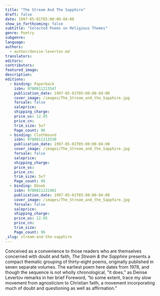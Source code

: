 ```yaml
---
title: "The Stream And The Sapphire"
draft: false
date: 1997-05-01T05:00:00-04:00
show_in_forthcoming: false
subtitle: "Selected Poems on Religious Themes"
genre: Poetry
subgenre:
language:
authors:
  - author/denise-levertov.md
translators:
editors:
contributors:
featured_image:
description:
editions:
  - binding: Paperback
    isbn: 9780811213547
    publication_date: 1997-05-01T05:00:00-04:00
    cover_image: /images/The_Stream_and_the_Sapphire.jpg
    forsale: false
    saleprice:
    shipping_charge:
    price_us: 12.95
    price_cn:
    trim_size: 5x7
    Page_count: 96
  - binding: Clothbound
    isbn: 9780811213530
    publication_date: 1997-05-01T05:00:00-04:00
    cover_image: /images/The_Stream_and_the_Sapphire.jpg
    forsale: false
    saleprice:
    shipping_charge:
    price_us:
    price_cn:
    trim_size: 5x7
    Page_count: 96
  - binding: Ebook
    isbn: 9780811222402
    publication_date: 1997-05-01T05:00:00-04:00
    cover_image: /images/The_Stream_and_the_Sapphire.jpg
    forsale: false
    saleprice:
    shipping_charge:
    price_us: 12.95
    price_cn:
    trim_size:
    Page_count: 96
_slug: stream-and-the-sapphire
---
```


Conceived as a convenience to those readers who are themselves concerned with doubt and faith, _The Stream & the Sapphire_ presents a compact thematic grouping of thirty-eight poems, originally published in seven separate volumes. The earliest poem here dates from 1978, and though the sequence is not wholly chronological, “it does,” as Denise Levertov remarks in her brief Foreword, “to some extent, trace my slow movement from agnosticism to Christian faith, a movement incorporating much of doubt and questioning as well as affirmation.”

